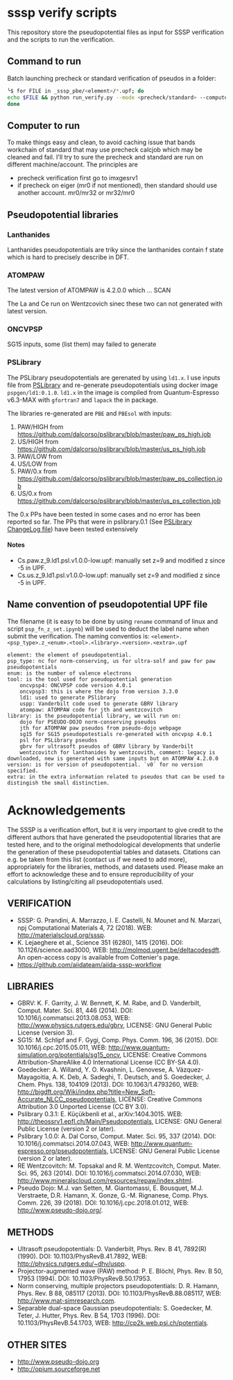 # sssp verify scripts

This repository store the pseudopotential files as input for SSSP verification and the scripts to run the verification.

## Command to run

Batch launching precheck or standard verification of pseudos in a folder:
```bash
╰$ for FILE in _sssp_pbe/<element>/*.upf; do
echo $FILE && python run_verify.py --mode <precheck/standard> --computer mr32 -- $FILE
done
```

## Computer to run

To make things easy and clean, to avoid caching issue that bands workchain of standard that may use precheck calcjob which may be cleaned and fail. 
I'll try to sure the precheck and standard are run on different machine/account.
The principles are 

- precheck verification first go to imxgesrv1
- if precheck on eiger (mr0 if not mentioned), then standard should use another account. mr0/mr32 or mr32/mr0

## Pseudopotential libraries 

### Lanthanides

Lanthanides pseudopotentials are triky since the lanthanides contain f state which is hard to precisely describe in DFT. 

### ATOMPAW 

The latest version of ATOMPAW is 4.2.0.0 which ... SCAN

The La and Ce run on Wentzcovich sinec these two can not generated with latest version.

### ONCVPSP

SG15 inputs, some (list them) may failed to generate

### PSLibrary

The PSLibrary pseudopotentials are gerenated by using `ld1.x`. 
I use inputs file from [PSLibrary](https://github.com/dalcorso/pslibrary) and re-generate pseudopotentials using docker image `pspgen/ld1:0.1.0`. 
`ld1.x` in the image is compiled from Quantum-Espresso v6.3-MAX with `gfortran7` and `lapack` the in package.

The libraries re-generated are `PBE` and `PBEsol` with inputs:

1. PAW/HIGH from https://github.com/dalcorso/pslibrary/blob/master/paw_ps_high.job
2. US/HIGH from https://github.com/dalcorso/pslibrary/blob/master/us_ps_high.job
3. PAW/LOW from
4. US/LOW from 
5. PAW/0.x from https://github.com/dalcorso/pslibrary/blob/master/paw_ps_collection.job 
6. US/0.x from https://github.com/dalcorso/pslibrary/blob/master/us_ps_collection.job

The 0.x PPs have been tested in some cases and no error has been reported so far. The PPs that were in pslibrary.0.1 (See [PSLibrary ChangeLog file](https://github.com/dalcorso/pslibrary/blob/master/ChangeLog)) have been tested extensively

#### Notes 

- Cs.paw.z_9.ld1.psl.v1.0.0-low.upf: manually set z=9 and modified z since -5 in UPF.
- Cs.us.z_9.ld1.psl.v1.0.0-low.upf: manually set z=9 and modified z since -5 in UPF.

## Name convention of pseudopotential UPF file

The filename (it is easy to be done by using `rename` command of linux and script `psp_fn_z_set.ipynb`) will be used to deduct the label name when submit the verification.
The naming conventios is: `<element>.<psp_type>.z_<enum>.<tool>.<library>.<version>.<extra>.upf`

    element: the element of pseudopotential.
    psp_type: nc for norm-conserving, us for ultra-solf and paw for paw pseudopotentials
    enum: is the number of valence electrons
    tool: is the tool used for pseudopotential generation
        oncvpsp4: ONCVPSP code version 4.0.1
        oncvpsp3: this is where the dojo from version 3.3.0
        ld1: used to generate PSlibrary
        uspp: Vanderbilt code used to generate GBRV library
        atompaw: ATOMPAW code for jth and wentzcovitch
    library: is the pseudopotential library, we will run on: 
        dojo for PSEUDO-DOJO norm-conserving pseudos
        jth for ATOMPAW paw pseudos from pseudo-dojo webpage
        sg15 for SG15 pseudopotestials re-generated with oncvpsp 4.0.1
        psl for PSLibrary pseudos
        gbrv for ultrasoft pseudos of GBRV library by Vanderbilt
        wentzcovitch for lanthanides by wentzcovith, comment: legacy is downloaded, new is generated with same inputs but on ATOMPAW 4.2.0.0
    version: is for version of pseudopotential. `v0` for no version specified.
    extra: in the extra information related to pseudos that can be used to distingish the small distinctien. 
         
# Acknowledgements

The SSSP is a verification effort, but it is very important to give credit to the different authors that have generated the pseudopotential libraries that are tested here, and to the original methodological developments that underlie the generation of these pseudopotential tables and datasets. Citations can e.g. be taken from this list (contact us if we need to add more), appropriately for the libraries, methods, and datasets used. Please make an effort to acknowledge these and to ensure reproducibility of your calculations by listing/citing all pseudopotentials used.

## VERIFICATION
- SSSP: G. Prandini, A. Marrazzo, I. E. Castelli, N. Mounet and N. Marzari, npj Computational Materials 4, 72 (2018).
WEB: http://materialscloud.org/sssp.
- K. Lejaeghere et al., Science 351 (6280), 1415 (2016).
DOI: 10.1126/science.aad3000, WEB: http://molmod.ugent.be/deltacodesdft. An open-access copy is available from Cottenier's page.
- https://github.com/aiidateam/aiida-sssp-workflow

## LIBRARIES
- GBRV: K. F. Garrity, J. W. Bennett, K. M. Rabe, and D. Vanderbilt, Comput. Mater. Sci. 81, 446 (2014).
DOI: 10.1016/j.commatsci.2013.08.053, WEB: http://www.physics.rutgers.edu/gbrv, LICENSE: GNU General Public License (version 3).
- SG15: M. Schlipf and F. Gygi, Comp. Phys. Comm. 196, 36 (2015).
DOI: 10.1016/j.cpc.2015.05.011, WEB: http://www.quantum-simulation.org/potentials/sg15_oncv, LICENSE: Creative Commons Attribution-ShareAlike 4.0 International License (CC BY-SA 4.0).
- Goedecker: A. Willand, Y. O. Kvashnin, L. Genovese, A. Vázquez-Mayagoitia, A. K. Deb, A. Sadeghi, T. Deutsch, and S. Goedecker, J. Chem. Phys. 138, 104109 (2013).
DOI: 10.1063/1.4793260, WEB: http://bigdft.org/Wiki/index.php?title=New_Soft-Accurate_NLCC_pseudopotentials, LICENSE: Creative Commons Attribution 3.0 Unported License (CC BY 3.0).
- Pslibrary 0.3.1: E. Küçükbenli et al., arXiv:1404.3015.
WEB: http://theossrv1.epfl.ch/Main/Pseudopotentials, LICENSE: GNU General Public License (version 2 or later).
- Pslibrary 1.0.0: A. Dal Corso, Comput. Mater. Sci. 95, 337 (2014).
DOI: 10.1016/j.commatsci.2014.07.043, WEB: http://www.quantum-espresso.org/pseudopotentials, LICENSE: GNU General Public License (version 2 or later).
- RE Wentzcovitch: M. Topsakal and R. M. Wentzcovitch, Comput. Mater. Sci. 95, 263 (2014).
DOI: 10.1016/j.commatsci.2014.07.030, WEB: http://www.mineralscloud.com/resources/repaw/index.shtml.
- Pseudo Dojo: M.J. van Setten, M. Giantomassi, E. Bousquet, M.J. Verstraete, D.R. Hamann, X. Gonze, G.-M. Rignanese, Comp. Phys. Comm. 226, 39 (2018).
DOI: 10.1016/j.cpc.2018.01.012, WEB: http://www.pseudo-dojo.org/.

## METHODS
- Ultrasoft pseudopotentials: D. Vanderbilt, Phys. Rev. B 41, 7892(R) (1990).
DOI: 10.1103/PhysRevB.41.7892, WEB: http://physics.rutgers.edu/~dhv/uspp.
- Projector-augmented wave (PAW) method: P. E. Blöchl, Phys. Rev. B 50, 17953 (1994).
DOI: 10.1103/PhysRevB.50.17953.
- Norm conserving, multiple projectors pseudopotentials: D. R. Hamann, Phys. Rev. B 88, 085117 (2013).
DOI: 10.1103/PhysRevB.88.085117, WEB: http://www.mat-simresearch.com.
- Separable dual-space Gaussian pseudopotentials: S. Goedecker, M. Teter, J. Hutter, Phys. Rev. B 54, 1703 (1996).
DOI: 10.1103/PhysRevB.54.1703, WEB: http://cp2k.web.psi.ch/potentials.

## OTHER SITES
- http://www.pseudo-dojo.org
- http://opium.sourceforge.net